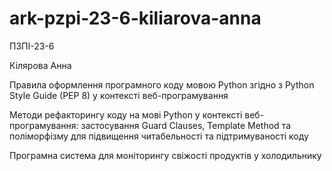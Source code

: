 # ark-pzpi-23-6-kiliarova-anna

ПЗПІ-23-6

Кілярова Анна

Правила оформлення програмного коду мовою Python згідно з Python Style Guide (PEP 8) у контексті веб-програмування

Методи рефакторингу коду на мові Python у контексті веб-програмування: застосування Guard Clauses, Template Method та поліморфізму для підвищення читабельності та підтримуваності коду

Програмна система для моніторингу свіжості продуктів у холодильнику
